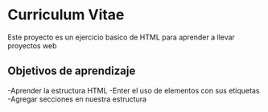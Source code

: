 # Curriculum Vitae

Este proyecto es un ejercicio basico de HTML para aprender a llevar proyectos web

## Objetivos de aprendizaje
-Aprender la estructura HTML
-Enter el uso de elementos con sus etiquetas
-Agregar secciones en nuestra estructura


